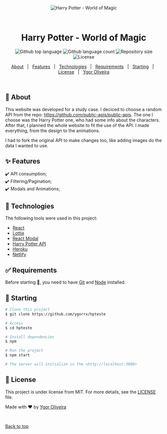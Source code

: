 <div align="center" id="top"> 
  <img src="https://i.imgur.com/wdbzpmY.png" alt="Harry Potter - World of Magic" />

  &#xa0;

  <!-- <a href="https://myPetz.netlify.app">myPetz</a> -->
</div>

<h1 align="center">Harry Potter - World of Magic</h1>

<p align="center">
  <img alt="Github top language" src="https://img.shields.io/github/languages/top/ygorrx/hpteste?color=56BEB8">

  <img alt="Github language count" src="https://img.shields.io/github/languages/count/ygorrx/hpteste?color=56BEB8">

  <img alt="Repository size" src="https://img.shields.io/github/repo-size/ygorrx/hpteste?color=56BEB8">

  <img alt="License" src="https://img.shields.io/github/license/ygorrx/hpteste?color=56BEB8">

  <!-- <img alt="Github issues" src="https://img.shields.io/github/issues/{{YOUR_GITHUB_USERNAME}}/animals?color=56BEB8" /> -->

  <!-- <img alt="Github forks" src="https://img.shields.io/github/forks/{{YOUR_GITHUB_USERNAME}}/animals?color=56BEB8" /> -->

  <!-- <img alt="Github stars" src="https://img.shields.io/github/stars/{{YOUR_GITHUB_USERNAME}}/animals?color=56BEB8" /> -->
</p>

<!-- Status -->

<!-- <h4 align="center"> 
	🚧  myPetz 🚀 Under construction...  🚧
</h4> 

<hr> -->

<p align="center">
  <a href="#dart-about">About</a> &#xa0; | &#xa0; 
  <a href="#sparkles-features">Features</a> &#xa0; | &#xa0;
  <a href="#rocket-technologies">Technologies</a> &#xa0; | &#xa0;
  <a href="#white_check_mark-requirements">Requirements</a> &#xa0; | &#xa0;
  <a href="#checkered_flag-starting">Starting</a> &#xa0; | &#xa0;
  <a href="#memo-license">License</a> &#xa0; | &#xa0;
  <a href="https://github.com/ygorrx" target="_blank">Ygor Oliveira</a>
</p>

<br>

## :dart: About ##

This website was developed for a study case. I deciced to choose a random API from the repo: https://github.com/public-apis/public-apis. The one I choose was the Harry Potter one, who had some info about the characters. After that, I planned the whole website to fit the use of the API. I made everything, from the design to the animations.

I had to fork the original API to make changes too, like adding images do the data I wanted to use.
## :sparkles: Features ##

:heavy_check_mark: API consumption;\
:heavy_check_mark: Filtering/Pagination;\
:heavy_check_mark: Modals and Animations;

## :rocket: Technologies ##

The following tools were used in this project:

- [React](https://pt-br.reactjs.org/)
- [Lottie](https://lottiefiles.com/)
- [React Modal](https://www.npmjs.com/package/react-modal)
- [Harry Potter API](https://hp-api.herokuapp.com/)
- [Heroku](https://hp-api-changes.herokuapp.com/)
- [Netlify](https://app.netlify.com/)

## :white_check_mark: Requirements ##

Before starting :checkered_flag:, you need to have [Git](https://git-scm.com) and [Node](https://nodejs.org/en/) installed.

## :checkered_flag: Starting ##

```bash
# Clone this project
$ git clone https://github.com/ygorrx/hpteste

# Access
$ cd hpteste

# Install dependencies
$ npm

# Run the project
$ npm start

# The server will initialize in the <http://localhost:3000>
```

## :memo: License ##

This project is under license from MIT. For more details, see the [LICENSE](LICENSE.md) file.


Made with :heart: by <a href="https://github.com/{{ygorrx}}" target="_blank">Ygor Oliveira</a>

&#xa0;

<a href="#top">Back to top</a>
